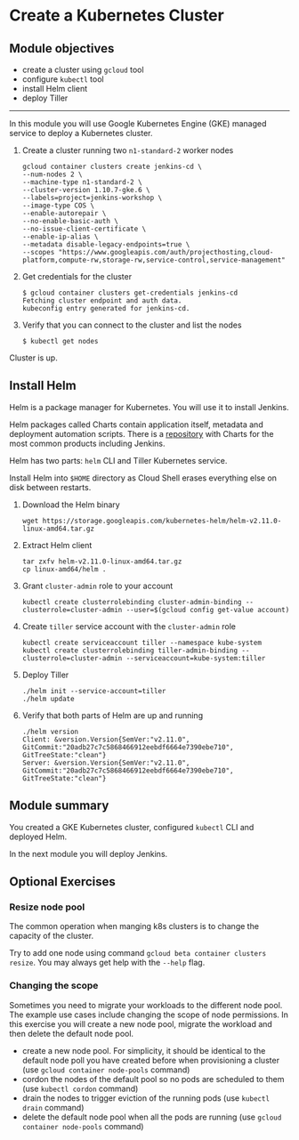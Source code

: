 Create a Kubernetes Cluster
===========================

Module objectives
-----------------

- create a cluster using `gcloud` tool
- configure `kubectl` tool
- install Helm client
- deploy Tiller

---

In this module you will use Google Kubernetes Engine (GKE) managed service to deploy a Kubernetes cluster.

1. Create a cluster running two `n1-standard-2` worker nodes

    ```shell
    gcloud container clusters create jenkins-cd \
    --num-nodes 2 \
    --machine-type n1-standard-2 \
    --cluster-version 1.10.7-gke.6 \
    --labels=project=jenkins-workshop \
    --image-type COS \
    --enable-autorepair \
    --no-enable-basic-auth \
    --no-issue-client-certificate \
    --enable-ip-alias \
    --metadata disable-legacy-endpoints=true \
    --scopes "https://www.googleapis.com/auth/projecthosting,cloud-platform,compute-rw,storage-rw,service-control,service-management"
    ```

2. Get credentials for the cluster

    ```shell
    $ gcloud container clusters get-credentials jenkins-cd
    Fetching cluster endpoint and auth data.
    kubeconfig entry generated for jenkins-cd.
    ```

3. Verify that you can connect to the cluster and list the nodes

    ```shell
    $ kubectl get nodes
    ```

Cluster is up.

Install Helm
------------

Helm is a package manager for Kubernetes. You will use it to install Jenkins.

Helm packages called Charts contain application itself, metadata and deployment automation scripts. There is a [repository](https://github.com/helm/charts) with Charts for the most common products including Jenkins. 

Helm has two parts: `helm` CLI and Tiller Kubernetes service.

Install Helm into `$HOME` directory as Cloud Shell erases everything else on disk between restarts.

1. Download the Helm binary

    ```shell
    wget https://storage.googleapis.com/kubernetes-helm/helm-v2.11.0-linux-amd64.tar.gz
    ```

1. Extract Helm client

    ```shell
    tar zxfv helm-v2.11.0-linux-amd64.tar.gz
    cp linux-amd64/helm .
    ```

1. Grant `cluster-admin` role to your account
    
    ```shell
    kubectl create clusterrolebinding cluster-admin-binding --clusterrole=cluster-admin --user=$(gcloud config get-value account)
    ```

1. Create `tiller` service account with the `cluster-admin` role

    ```shell
    kubectl create serviceaccount tiller --namespace kube-system
    kubectl create clusterrolebinding tiller-admin-binding --clusterrole=cluster-admin --serviceaccount=kube-system:tiller
    ```

1. Deploy Tiller

    ```shell
    ./helm init --service-account=tiller
    ./helm update
    ```

1. Verify that both parts of Helm are up and running

    ```shell
    ./helm version
    Client: &version.Version{SemVer:"v2.11.0", GitCommit:"20adb27c7c5868466912eebdf6664e7390ebe710", GitTreeState:"clean"}
    Server: &version.Version{SemVer:"v2.11.0", GitCommit:"20adb27c7c5868466912eebdf6664e7390ebe710", GitTreeState:"clean"}
    ```
    
Module summary
--------------

You created a GKE Kubernetes cluster, configured `kubectl` CLI and deployed Helm.

In the next module you will deploy Jenkins.

Optional Exercises
-------------------
 
### Resize node pool
 
The common operation when manging k8s clusters is to change the capacity of the cluster.
 
Try to add one node using command `gcloud beta container clusters resize`. You may always get help with the `--help` flag.
 
### Changing the scope
 
Sometimes you need to migrate your workloads to the different node pool. The example use cases include changing the scope of node permissions. In this exercise you will create a new node pool, migrate the workload and then delete the default node pool.

- create a new node pool. For simplicity, it should be identical to the default node poll you have created before when provisioning a cluster (use `gcloud container node-pools` command)
- cordon the nodes of the default pool so no pods are scheduled to them (use `kubectl cordon` command)
- drain the nodes to trigger eviction of the running pods (use `kubectl drain` command)
- delete the default node pool when all the pods are running (use `gcloud container node-pools` command)
